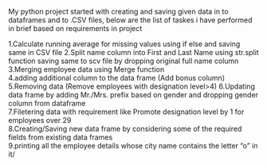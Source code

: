 My python project started with creating and saving given data in to dataframes and to .CSV files, below are the list of taskes i have performed in brief based on requirements in project 

1.Calculate running average for missing values using if else and saving same in CSV file
2.Split name column into First and Last Name using str.split function saving same to scv file by dropping original full name column
3.Merging employee data using Merge function	
4.adding additional column to the data frame (Add bonus column)	
5.Removing data (Remove employees with designation level>4)	
6.Updating data frame by adding Mr./Mrs. prefix based on gender and dropping gender column from dataframe	
7.Filetering data with requirement like Promote designation level by 1 for employees over 29	
8.Creating/Saving new data frame by considering some of the required fields from existing data frames 	
9.printing all the employee details whose city name contains the letter “o” in it/
